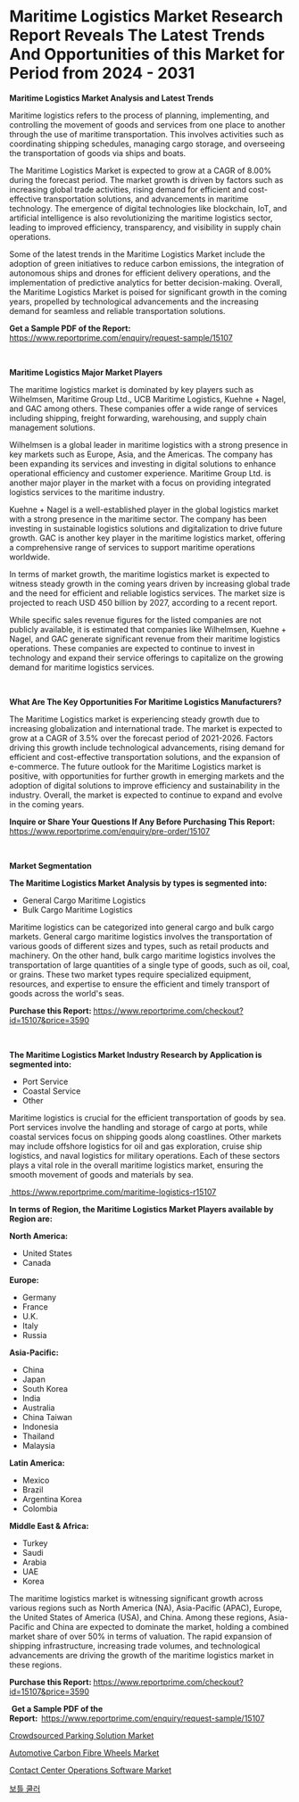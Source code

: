 <p><h1>Maritime Logistics Market Research Report Reveals The Latest Trends And Opportunities of this Market for Period from 2024 - 2031</h1></p><p><strong>Maritime Logistics Market Analysis and Latest Trends</strong></p>
<p><p>Maritime logistics refers to the process of planning, implementing, and controlling the movement of goods and services from one place to another through the use of maritime transportation. This involves activities such as coordinating shipping schedules, managing cargo storage, and overseeing the transportation of goods via ships and boats.</p><p>The Maritime Logistics Market is expected to grow at a CAGR of 8.00% during the forecast period. The market growth is driven by factors such as increasing global trade activities, rising demand for efficient and cost-effective transportation solutions, and advancements in maritime technology. The emergence of digital technologies like blockchain, IoT, and artificial intelligence is also revolutionizing the maritime logistics sector, leading to improved efficiency, transparency, and visibility in supply chain operations.</p><p>Some of the latest trends in the Maritime Logistics Market include the adoption of green initiatives to reduce carbon emissions, the integration of autonomous ships and drones for efficient delivery operations, and the implementation of predictive analytics for better decision-making. Overall, the Maritime Logistics Market is poised for significant growth in the coming years, propelled by technological advancements and the increasing demand for seamless and reliable transportation solutions.</p></p>
<p><strong>Get a Sample PDF of the Report:&nbsp;</strong> <a href="https://www.reportprime.com/enquiry/request-sample/15107">https://www.reportprime.com/enquiry/request-sample/15107</a></p>
<p>&nbsp;</p>
<p><strong>Maritime Logistics Major Market Players</strong></p>
<p><p>The maritime logistics market is dominated by key players such as Wilhelmsen, Maritime Group Ltd., UCB Maritime Logistics, Kuehne + Nagel, and GAC among others. These companies offer a wide range of services including shipping, freight forwarding, warehousing, and supply chain management solutions.</p><p>Wilhelmsen is a global leader in maritime logistics with a strong presence in key markets such as Europe, Asia, and the Americas. The company has been expanding its services and investing in digital solutions to enhance operational efficiency and customer experience. Maritime Group Ltd. is another major player in the market with a focus on providing integrated logistics services to the maritime industry.</p><p>Kuehne + Nagel is a well-established player in the global logistics market with a strong presence in the maritime sector. The company has been investing in sustainable logistics solutions and digitalization to drive future growth. GAC is another key player in the maritime logistics market, offering a comprehensive range of services to support maritime operations worldwide.</p><p>In terms of market growth, the maritime logistics market is expected to witness steady growth in the coming years driven by increasing global trade and the need for efficient and reliable logistics services. The market size is projected to reach USD 450 billion by 2027, according to a recent report.</p><p>While specific sales revenue figures for the listed companies are not publicly available, it is estimated that companies like Wilhelmsen, Kuehne + Nagel, and GAC generate significant revenue from their maritime logistics operations. These companies are expected to continue to invest in technology and expand their service offerings to capitalize on the growing demand for maritime logistics services.</p></p>
<p>&nbsp;</p>
<p><strong>What Are The Key Opportunities For Maritime Logistics Manufacturers?</strong></p>
<p><p>The Maritime Logistics market is experiencing steady growth due to increasing globalization and international trade. The market is expected to grow at a CAGR of 3.5% over the forecast period of 2021-2026. Factors driving this growth include technological advancements, rising demand for efficient and cost-effective transportation solutions, and the expansion of e-commerce. The future outlook for the Maritime Logistics market is positive, with opportunities for further growth in emerging markets and the adoption of digital solutions to improve efficiency and sustainability in the industry. Overall, the market is expected to continue to expand and evolve in the coming years.</p></p>
<p><strong>Inquire or Share Your Questions If Any Before Purchasing This Report:</strong> <a href="https://www.reportprime.com/enquiry/pre-order/15107">https://www.reportprime.com/enquiry/pre-order/15107</a></p>
<p>&nbsp;</p>
<p><strong>Market Segmentation</strong></p>
<p><strong>The Maritime Logistics Market Analysis by types is segmented into:</strong></p>
<p><ul><li>General Cargo Maritime Logistics</li><li>Bulk Cargo Maritime Logistics</li></ul></p>
<p><p>Maritime logistics can be categorized into general cargo and bulk cargo markets. General cargo maritime logistics involves the transportation of various goods of different sizes and types, such as retail products and machinery. On the other hand, bulk cargo maritime logistics involves the transportation of large quantities of a single type of goods, such as oil, coal, or grains. These two market types require specialized equipment, resources, and expertise to ensure the efficient and timely transport of goods across the world's seas.</p></p>
<p><strong>Purchase this Report:&nbsp;</strong><a href="https://www.reportprime.com/checkout?id=15107&price=3590">https://www.reportprime.com/checkout?id=15107&price=3590</a></p>
<p>&nbsp;</p>
<p><strong>The Maritime Logistics Market Industry Research by Application is segmented into:</strong></p>
<p><ul><li>Port Service</li><li>Coastal Service</li><li>Other</li></ul></p>
<p><p>Maritime logistics is crucial for the efficient transportation of goods by sea. Port services involve the handling and storage of cargo at ports, while coastal services focus on shipping goods along coastlines. Other markets may include offshore logistics for oil and gas exploration, cruise ship logistics, and naval logistics for military operations. Each of these sectors plays a vital role in the overall maritime logistics market, ensuring the smooth movement of goods and materials by sea.</p></p>
<p><a href="https://www.reportprime.com/maritime-logistics-r15107">&nbsp;https://www.reportprime.com/maritime-logistics-r15107</a></p>
<p><strong>In terms of Region, the Maritime Logistics Market Players available by Region are:</strong></p>
<p>
    <p> <strong> North America: </strong>
        <ul>
            <li>United States</li>
            <li>Canada</li>
        </ul>
        </p> 
    <p> <strong> Europe: </strong>
        <ul>
            <li>Germany</li>
            <li>France</li>
            <li>U.K.</li>
            <li>Italy</li>
            <li>Russia</li>
        </ul>
        </p> 
    <p> <strong> Asia-Pacific: </strong>
        <ul>
            <li>China</li>
            <li>Japan</li>
            <li>South Korea</li>
            <li>India</li>
            <li>Australia</li>
            <li>China Taiwan</li>
            <li>Indonesia</li>
            <li>Thailand</li>
            <li>Malaysia</li>
        </ul>
        </p> 
    <p> <strong> Latin America: </strong>
        <ul>
            <li>Mexico</li>
            <li>Brazil</li>
            <li>Argentina Korea</li>
            <li>Colombia</li>
        </ul>
        </p> 
    <p> <strong> Middle East & Africa: </strong>
        <ul>
            <li>Turkey</li>
            <li>Saudi</li>
            <li>Arabia</li>
            <li>UAE</li>
            <li>Korea</li>
        </ul>
    </p>
    </p>
<p><p>The maritime logistics market is witnessing significant growth across various regions such as North America (NA), Asia-Pacific (APAC), Europe, the United States of America (USA), and China. Among these regions, Asia-Pacific and China are expected to dominate the market, holding a combined market share of over 50% in terms of valuation. The rapid expansion of shipping infrastructure, increasing trade volumes, and technological advancements are driving the growth of the maritime logistics market in these regions.</p></p>
<p><strong>Purchase this Report: </strong><a href="https://www.reportprime.com/checkout?id=15107&price=3590">https://www.reportprime.com/checkout?id=15107&price=3590</a></p>
<p>&nbsp;<strong>Get a Sample PDF of the Report:&nbsp;&nbsp;</strong><a href="https://www.reportprime.com/enquiry/request-sample/15107">https://www.reportprime.com/enquiry/request-sample/15107</a></p>
<p><strong></strong></p>
<p><p><a href="https://www.linkedin.com/pulse/insights-crowdsourced-parking-solution-market-size-analysing-yyf4e?trackingId=E%2F3%2FOpPl6e%2BkevdI5DsMYA%3D%3D">Crowdsourced Parking Solution Market</a></p><p><a href="https://www.linkedin.com/pulse/automotive-carbon-fibre-wheels-market-size-2024-2031-euime?trackingId=dSNFxAYM3NAG%2FJEElolsxQ%3D%3D">Automotive Carbon Fibre Wheels Market</a></p><p><a href="https://github.com/sofayahoo2023/Market-Research-Report-List-4/blob/main/contact-center-operations-software-market.md">Contact Center Operations Software Market</a></p><p><a href="https://github.com/vss5505pa7z1p/Market-Research-Report-List-1/blob/main/518028723425.md">보틀 쿨러</a></p></p>